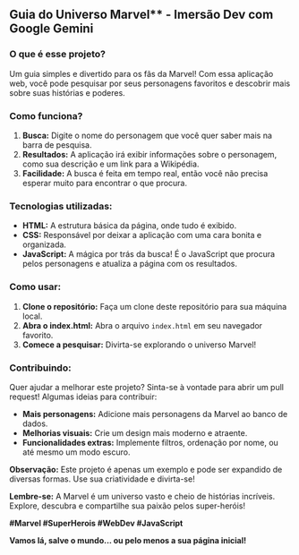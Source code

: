 ## Guia do Universo Marvel** - Imersão Dev com Google Gemini

### **O que é esse projeto?**

Um guia simples e divertido para os fãs da Marvel! Com essa aplicação web, você pode pesquisar por seus personagens favoritos e descobrir mais sobre suas histórias e poderes.

### **Como funciona?**

1. **Busca:** Digite o nome do personagem que você quer saber mais na barra de pesquisa.
2. **Resultados:** A aplicação irá exibir informações sobre o personagem, como sua descrição e um link para a Wikipédia.
3. **Facilidade:** A busca é feita em tempo real, então você não precisa esperar muito para encontrar o que procura.

### **Tecnologias utilizadas:**

* **HTML:** A estrutura básica da página, onde tudo é exibido.
* **CSS:** Responsável por deixar a aplicação com uma cara bonita e organizada.
* **JavaScript:** A mágica por trás da busca! É o JavaScript que procura pelos personagens e atualiza a página com os resultados.

### **Como usar:**

1. **Clone o repositório:** Faça um clone deste repositório para sua máquina local.
2. **Abra o index.html:** Abra o arquivo `index.html` em seu navegador favorito.
3. **Comece a pesquisar:** Divirta-se explorando o universo Marvel!

### **Contribuindo:**

Quer ajudar a melhorar este projeto? Sinta-se à vontade para abrir um pull request! Algumas ideias para contribuir:

* **Mais personagens:** Adicione mais personagens da Marvel ao banco de dados.
* **Melhorias visuais:** Crie um design mais moderno e atraente.
* **Funcionalidades extras:** Implemente filtros, ordenação por nome, ou até mesmo um modo escuro.

**Observação:** Este projeto é apenas um exemplo e pode ser expandido de diversas formas. Use sua criatividade e divirta-se!

**Lembre-se:** A Marvel é um universo vasto e cheio de histórias incríveis. Explore, descubra e compartilhe sua paixão pelos super-heróis! 

**#Marvel #SuperHerois #WebDev #JavaScript**

**Vamos lá, salve o mundo... ou pelo menos a sua página inicial!** 
